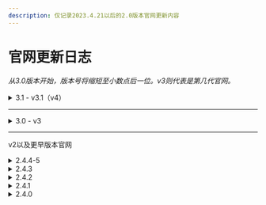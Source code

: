 ```yaml
---
description: 仅记录2023.4.21以后的2.0版本官网更新内容
---
```


# 官网更新日志

_从3.0版本开始，版本号将缩短至小数点后一位。v3则代表是第几代官网。_



<details>

<summary>3.1 - v3.1（v4）</summary>

* 重新绘制了顶栏和底栏，更加美观实用，并且支持日夜间模式切换
* 调整部分界面逻辑
* 优化介绍内容，更新了彩蛋内容
* 更新了头图
* 新增了服务中心（有文件上传功能，等待草方块完善）

</details>

***

<details>

<summary>3.0 - v3</summary>

* 将bootstrap默认样式全部重绘，将主题色调整的更加温和，给您带来全新的清爽体验
* 将更详细的内容添加至单独界面查看
* 服内风景图库重新上线！
* 玩家评论补充
* 优化部分介绍内容
* 新增多个卡片提供更好的上服服务，新增QQ频道和反馈入口

</details>

***

v2以及更早版本官网

<details>

<summary>2.4.4-5</summary>

#### v14/15

* 修复链接过期的问题
* 修复官网部分错误内容

#### v15

* 更改了背景图和部分图标
* 添加了彩蛋

#### V16

* 修复了加群链接失效的问题

</details>

<details>

<summary>2.4.3</summary>

* 新增爱发电捐助按钮（接入的）
* 玩家评论优化
* 部分错误内容修正
* 顶栏结构重构
* 接入了百度统计（喜

</details>

<details>

<summary>2.4.2</summary>

* 更新友情链接
* 补充管理组信息
* 时间轴内容扩展

</details>

<details>

<summary>2.4.1</summary>

1. 修正信息，补充内容
2. 精简友情链接
3. 删除部分过期图片
4. 移除了图库界面

</details>

<details>

<summary>2.4.0 </summary>

1. 查询服务器运行状态入口调整，按钮UI调整
2. 新增服务器发展时间轴！（待完善）
3. 修改玩家评论UI，看起来更舒服了
4. 加入我们 板块重新规划，并且补充了大量服务器基本信息
5. 友情链接调整
6. 在顶栏新增了在线地图和文件上传（待完善）

</details>

